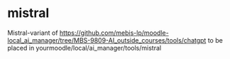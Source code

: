 # mistral
Mistral-variant of https://github.com/mebis-lp/moodle-local_ai_manager/tree/MBS-9809-AI_outside_courses/tools/chatgpt to be placed in yourmoodle/local/ai_manager/tools/mistral

